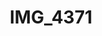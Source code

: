 ---
pid: '153'
layout: bg-photos
title: IMG_4371
filename: IMG_4413.jpg
caption: 
previous_pid: '152'
next_pid: '154'
permalink: "/photos/153.html"
---